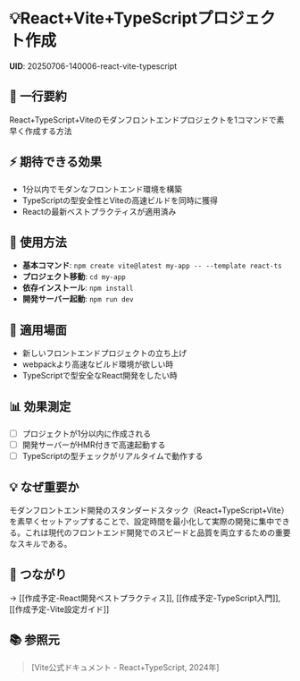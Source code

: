 # 💡React+Vite+TypeScriptプロジェクト作成

**UID**: 20250706-140006-react-vite-typescript

## 📝 一行要約
React+TypeScript+Viteのモダンフロントエンドプロジェクトを1コマンドで素早く作成する方法

## ⚡ 期待できる効果
- 1分以内でモダンなフロントエンド環境を構築
- TypeScriptの型安全性とViteの高速ビルドを同時に獲得
- Reactの最新ベストプラクティスが適用済み

## 🎯 使用方法
- **基本コマンド**: `npm create vite@latest my-app -- --template react-ts`
- **プロジェクト移動**: `cd my-app`
- **依存インストール**: `npm install`
- **開発サーバー起動**: `npm run dev`

## 📍 適用場面
- 新しいフロントエンドプロジェクトの立ち上げ
- webpackより高速なビルド環境が欲しい時
- TypeScriptで型安全なReact開発をしたい時

## 📊 効果測定
- [ ] プロジェクトが1分以内に作成される
- [ ] 開発サーバーがHMR付きで高速起動する
- [ ] TypeScriptの型チェックがリアルタイムで動作する

## 💡 なぜ重要か
モダンフロントエンド開発のスタンダードスタック（React+TypeScript+Vite）を素早くセットアップすることで、設定時間を最小化して実際の開発に集中できる。これは現代のフロントエンド開発でのスピードと品質を両立するための重要なスキルである。

## 🔗 つながり
→ [[作成予定-React開発ベストプラクティス]], [[作成予定-TypeScript入門]], [[作成予定-Vite設定ガイド]]

## 📚 参照元
> [Vite公式ドキュメント - React+TypeScript, 2024年]